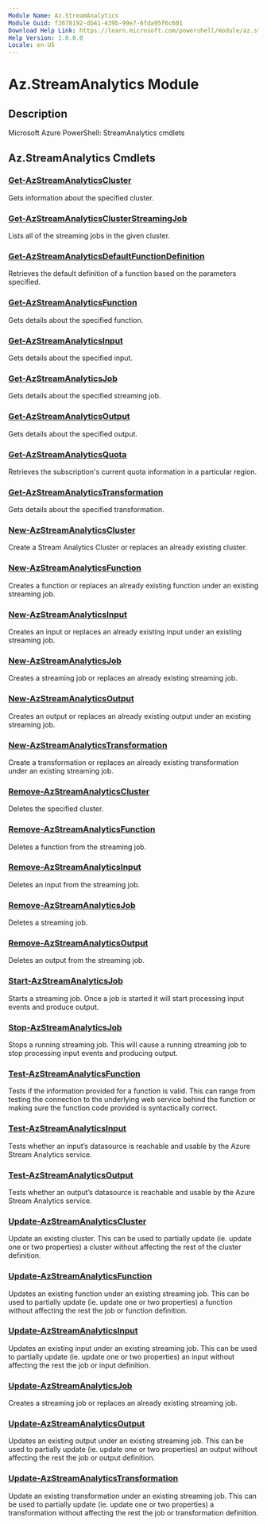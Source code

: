 ```yaml
---
Module Name: Az.StreamAnalytics
Module Guid: f3678192-db41-439b-99e7-6fda95f6c601
Download Help Link: https://learn.microsoft.com/powershell/module/az.streamanalytics
Help Version: 1.0.0.0
Locale: en-US
---
```


# Az.StreamAnalytics Module
## Description
Microsoft Azure PowerShell: StreamAnalytics cmdlets

## Az.StreamAnalytics Cmdlets
### [Get-AzStreamAnalyticsCluster](Get-AzStreamAnalyticsCluster.md)
Gets information about the specified cluster.

### [Get-AzStreamAnalyticsClusterStreamingJob](Get-AzStreamAnalyticsClusterStreamingJob.md)
Lists all of the streaming jobs in the given cluster.

### [Get-AzStreamAnalyticsDefaultFunctionDefinition](Get-AzStreamAnalyticsDefaultFunctionDefinition.md)
Retrieves the default definition of a function based on the parameters specified.

### [Get-AzStreamAnalyticsFunction](Get-AzStreamAnalyticsFunction.md)
Gets details about the specified function.

### [Get-AzStreamAnalyticsInput](Get-AzStreamAnalyticsInput.md)
Gets details about the specified input.

### [Get-AzStreamAnalyticsJob](Get-AzStreamAnalyticsJob.md)
Gets details about the specified streaming job.

### [Get-AzStreamAnalyticsOutput](Get-AzStreamAnalyticsOutput.md)
Gets details about the specified output.

### [Get-AzStreamAnalyticsQuota](Get-AzStreamAnalyticsQuota.md)
Retrieves the subscription's current quota information in a particular region.

### [Get-AzStreamAnalyticsTransformation](Get-AzStreamAnalyticsTransformation.md)
Gets details about the specified transformation.

### [New-AzStreamAnalyticsCluster](New-AzStreamAnalyticsCluster.md)
Create a Stream Analytics Cluster or replaces an already existing cluster.

### [New-AzStreamAnalyticsFunction](New-AzStreamAnalyticsFunction.md)
Creates a function or replaces an already existing function under an existing streaming job.

### [New-AzStreamAnalyticsInput](New-AzStreamAnalyticsInput.md)
Creates an input or replaces an already existing input under an existing streaming job.

### [New-AzStreamAnalyticsJob](New-AzStreamAnalyticsJob.md)
Creates a streaming job or replaces an already existing streaming job.

### [New-AzStreamAnalyticsOutput](New-AzStreamAnalyticsOutput.md)
Creates an output or replaces an already existing output under an existing streaming job.

### [New-AzStreamAnalyticsTransformation](New-AzStreamAnalyticsTransformation.md)
Create a transformation or replaces an already existing transformation under an existing streaming job.

### [Remove-AzStreamAnalyticsCluster](Remove-AzStreamAnalyticsCluster.md)
Deletes the specified cluster.

### [Remove-AzStreamAnalyticsFunction](Remove-AzStreamAnalyticsFunction.md)
Deletes a function from the streaming job.

### [Remove-AzStreamAnalyticsInput](Remove-AzStreamAnalyticsInput.md)
Deletes an input from the streaming job.

### [Remove-AzStreamAnalyticsJob](Remove-AzStreamAnalyticsJob.md)
Deletes a streaming job.

### [Remove-AzStreamAnalyticsOutput](Remove-AzStreamAnalyticsOutput.md)
Deletes an output from the streaming job.

### [Start-AzStreamAnalyticsJob](Start-AzStreamAnalyticsJob.md)
Starts a streaming job.
Once a job is started it will start processing input events and produce output.

### [Stop-AzStreamAnalyticsJob](Stop-AzStreamAnalyticsJob.md)
Stops a running streaming job.
This will cause a running streaming job to stop processing input events and producing output.

### [Test-AzStreamAnalyticsFunction](Test-AzStreamAnalyticsFunction.md)
Tests if the information provided for a function is valid.
This can range from testing the connection to the underlying web service behind the function or making sure the function code provided is syntactically correct.

### [Test-AzStreamAnalyticsInput](Test-AzStreamAnalyticsInput.md)
Tests whether an input’s datasource is reachable and usable by the Azure Stream Analytics service.

### [Test-AzStreamAnalyticsOutput](Test-AzStreamAnalyticsOutput.md)
Tests whether an output’s datasource is reachable and usable by the Azure Stream Analytics service.

### [Update-AzStreamAnalyticsCluster](Update-AzStreamAnalyticsCluster.md)
Update an existing cluster.
This can be used to partially update (ie.
update one or two properties) a cluster without affecting the rest of the cluster definition.

### [Update-AzStreamAnalyticsFunction](Update-AzStreamAnalyticsFunction.md)
Updates an existing function under an existing streaming job.
This can be used to partially update (ie.
update one or two properties) a function without affecting the rest the job or function definition.

### [Update-AzStreamAnalyticsInput](Update-AzStreamAnalyticsInput.md)
Updates an existing input under an existing streaming job.
This can be used to partially update (ie.
update one or two properties) an input without affecting the rest the job or input definition.

### [Update-AzStreamAnalyticsJob](Update-AzStreamAnalyticsJob.md)
Creates a streaming job or replaces an already existing streaming job.

### [Update-AzStreamAnalyticsOutput](Update-AzStreamAnalyticsOutput.md)
Updates an existing output under an existing streaming job.
This can be used to partially update (ie.
update one or two properties) an output without affecting the rest the job or output definition.

### [Update-AzStreamAnalyticsTransformation](Update-AzStreamAnalyticsTransformation.md)
Update an existing transformation under an existing streaming job.
This can be used to partially update (ie.
update one or two properties) a transformation without affecting the rest the job or transformation definition.

